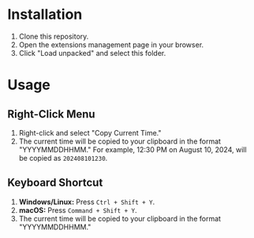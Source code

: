 # Installation

1. Clone this repository.
2. Open the extensions management page in your browser.
3. Click "Load unpacked" and select this folder.

# Usage

## Right-Click Menu

1. Right-click and select "Copy Current Time."
2. The current time will be copied to your clipboard in the format "YYYYMMDDHHMM." For example, 12:30 PM on August 10, 2024, will be copied as `202408101230`.

## Keyboard Shortcut

1. **Windows/Linux:** Press `Ctrl + Shift + Y`.
2. **macOS:** Press `Command + Shift + Y`.
3. The current time will be copied to your clipboard in the format "YYYYMMDDHHMM."

